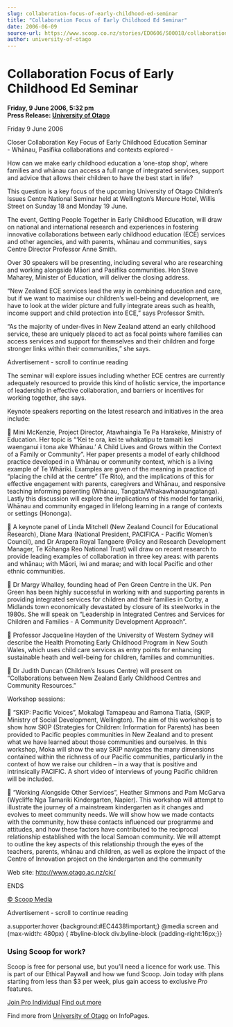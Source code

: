 ```yaml
---
slug: collaboration-focus-of-early-childhood-ed-seminar
title: "Collaboration Focus of Early Childhood Ed Seminar"
date: 2006-06-09
source-url: https://www.scoop.co.nz/stories/ED0606/S00018/collaboration-focus-of-early-childhood-ed-seminar.htm
author: university-of-otago
---
```

Collaboration Focus of Early Childhood Ed Seminar
=================================================

**Friday, 9 June 2006, 5:32 pm**  
**Press Release: [University of Otago](https://info.scoop.co.nz/University_of_Otago)**

Friday 9 June 2006

Closer Collaboration Key Focus of Early Childhood Education Seminar  
\- Whānau, Pasifika collaborations and contexts explored -

How can we make early childhood education a ‘one-stop shop’, where families and whānau can access a full range of integrated services, support and advice that allows their children to have the best start in life?

This question is a key focus of the upcoming University of Otago Children’s Issues Centre National Seminar held at Wellington’s Mercure Hotel, Willis Street on Sunday 18 and Monday 19 June.

The event, Getting People Together in Early Childhood Education, will draw on national and international research and experiences in fostering innovative collaborations between early childhood education (ECE) services and other agencies, and with parents, whānau and communities, says Centre Director Professor Anne Smith.

Over 30 speakers will be presenting, including several who are researching and working alongside Māori and Pasifika communities. Hon Steve Maharey, Minister of Education, will deliver the closing address.

“New Zealand ECE services lead the way in combining education and care, but if we want to maximise our children’s well-being and development, we have to look at the wider picture and fully integrate areas such as health, income support and child protection into ECE,” says Professor Smith.

“As the majority of under-fives in New Zealand attend an early childhood service, these are uniquely placed to act as focal points where families can access services and support for themselves and their children and forge stronger links within their communities,” she says.

Advertisement - scroll to continue reading





The seminar will explore issues including whether ECE centres are currently adequately resourced to provide this kind of holistic service, the importance of leadership in effective collaboration, and barriers or incentives for working together, she says.

Keynote speakers reporting on the latest research and initiatives in the area include:

 Mini McKenzie, Project Director, Atawhaingia Te Pa Harakeke, Ministry of Education. Her topic is “‘Kei te ora, kei te whakatipu te tamaiti kei waenganui i tona ake Whānau.’ A Child Lives and Grows within the Context of a Family or Community”. Her paper presents a model of early childhood practice developed in a Whānau or community context, which is a living example of Te Whāriki. Examples are given of the meaning in practice of “placing the child at the centre” (Te Rito), and the implications of this for effective engagement with parents, caregivers and Whānau, and responsive teaching informing parenting (Whānau, Tangata/Whakawhanaungatanga). Lastly this discussion will explore the implications of this model for tamariki, Whānau and community engaged in lifelong learning in a range of contexts or settings (Hononga).

 A keynote panel of Linda Mitchell (New Zealand Council for Educational Research), Diane Mara (National President, PACIFICA - Pacific Women’s Council), and Dr Arapera Royal Tangaere (Policy and Research Development Manager, Te Kōhanga Reo National Trust) will draw on recent research to provide leading examples of collaboration in three key areas: with parents and whānau; with Māori, iwi and marae; and with local Pacific and other ethnic communities.

 Dr Margy Whalley, founding head of Pen Green Centre in the UK. Pen Green has been highly successful in working with and supporting parents in providing integrated services for children and their families in Corby, a Midlands town economically devastated by closure of its steelworks in the 1980s. She will speak on “Leadership in Integrated Centres and Services for Children and Families - A Community Development Approach”.

 Professor Jacqueline Hayden of the University of Western Sydney will describe the Health Promoting Early Childhood Program in New South Wales, which uses child care services as entry points for enhancing sustainable heath and well-being for children, families and communities.

 Dr Judith Duncan (Children’s Issues Centre) will present on “Collaborations between New Zealand Early Childhood Centres and Community Resources.”

Workshop sessions:

 “SKIP: Pacific Voices”, Mokalagi Tamapeau and Ramona Tiatia, (SKIP, Ministry of Social Development, Wellington). The aim of this workshop is to show how SKIP (Strategies for Children: Information for Parents) has been provided to Pacific peoples communities in New Zealand and to present what we have learned about those communities and ourselves. In this workshop, Moka will show the way SKIP navigates the many dimensions contained within the richness of our Pacific communities, particularly in the context of how we raise our children – in a way that is positive and intrinsically PACIFIC. A short video of interviews of young Pacific children will be included.

 “Working Alongside Other Services”, Heather Simmons and Pam McGarva (Wycliffe Nga Tamariki Kindergarten, Napier). This workshop will attempt to illustrate the journey of a mainstream kindergarten as it changes and evolves to meet community needs. We will show how we made contacts with the community, how these contacts influenced our programme and attitudes, and how these factors have contributed to the reciprocal relationship established with the local Samoan community. We will attempt to outline the key aspects of this relationship through the eyes of the teachers, parents, whānau and children, as well as explore the impact of the Centre of Innovation project on the kindergarten and the community

Web site: http://www.otago.ac.nz/cic/

  
ENDS

[© Scoop Media](http://www.scoop.co.nz/about/terms.html)  

Advertisement - scroll to continue reading



a.supporter:hover {background:#EC4438!important;} @media screen and (max-width: 480px) { #byline-block div.byline-block {padding-right:16px;}}

### Using Scoop for work?

Scoop is free for personal use, but you’ll need a licence for work use. This is part of our Ethical Paywall and how we fund Scoop. Join today with plans starting from less than $3 per week, plus gain access to exclusive _Pro_ features.  
  
[Join Pro Individual](https://pro.scoop.co.nz/Individual/?from=ProIn24) [Find out more](https://pro.scoop.co.nz/using-scoop-for-work/?from=ProIn24)

Find more from [University of Otago](https://info.scoop.co.nz/University_of_Otago) on InfoPages.